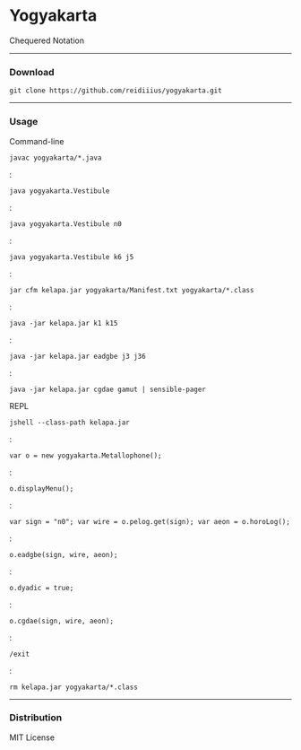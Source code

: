 # Yogyakarta
Chequered Notation

---

### Download

    git clone https://github.com/reidiiius/yogyakarta.git

---

### Usage
Command-line

    javac yogyakarta/*.java

:

    java yogyakarta.Vestibule

:

    java yogyakarta.Vestibule n0

:

    java yogyakarta.Vestibule k6 j5

:

    jar cfm kelapa.jar yogyakarta/Manifest.txt yogyakarta/*.class

:

    java -jar kelapa.jar k1 k15

:

    java -jar kelapa.jar eadgbe j3 j36

:

    java -jar kelapa.jar cgdae gamut | sensible-pager

REPL

    jshell --class-path kelapa.jar

:

    var o = new yogyakarta.Metallophone();

:

    o.displayMenu();

:

    var sign = "n0"; var wire = o.pelog.get(sign); var aeon = o.horoLog();

:

    o.eadgbe(sign, wire, aeon);

:

    o.dyadic = true;

:

    o.cgdae(sign, wire, aeon);

:

    /exit

:

    rm kelapa.jar yogyakarta/*.class

---

### Distribution
MIT License

